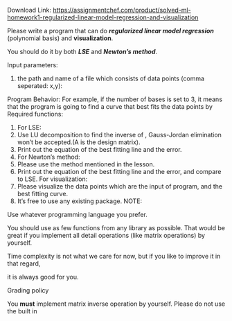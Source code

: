 Download Link: https://assignmentchef.com/product/solved-ml-homework1-regularized-linear-model-regression-and-visualization
<br>
<strong>                                                                       </strong>

Please write a program that can do <strong><em>regularized linear model regression</em></strong> (polynomial basis) and <strong>visualization</strong>.

You should do it by both <strong><em>LSE</em></strong> and <strong><em>Newton’s method</em></strong>.

Input parameters:

<ol>

 <li>the path and name of a file which consists of data points (comma seperated: x,y):</li>

</ol>

Program Behavior: For example, if the number of bases is set to 3, it means that the program is going to find a curve that best fits the data points by Required functions:

<ol>

 <li>For LSE:</li>

 <li>Use LU decomposition to find the inverse of , Gauss-Jordan elimination won’t be accepted.(A is the design matrix).</li>

 <li>Print out the equation of the best fitting line and the error.</li>

 <li>For Newton’s method:</li>

 <li>Please use the method mentioned in the lesson.</li>

 <li>Print out the equation of the best fitting line and the error, and compare to LSE. For visualization:</li>

 <li>Please visualize the data points which are the input of program, and the best fitting curve.</li>

 <li>It’s free to use any existing package. NOTE:</li>

</ol>

Use whatever programming language you prefer.

You should use as few functions from any library as possible. That would be great if you implement all detail operations (like matrix operations) by yourself.

Time complexity is not what we care for now, but if you like to improve it in that regard,

it is always good for you.

Grading policy

You <strong>must</strong> implement matrix inverse operation by yourself. Please do not use the built in



